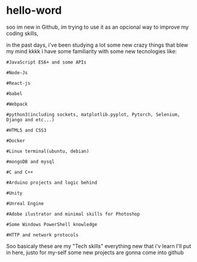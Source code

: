 # hello-word

soo im new in Github, im trying to use it as an opcional way to improve my coding skills,

in the past days, i've been studying a lot some new crazy things that blew my mind kkkk
i have some familiarity with some new tecnologies like:

	#JavaScript ES6+ and some APIs
	
	#Node-Js
  
	#React-js
  
	#babel
  
	#Webpack
  
	#python3(including sockets, matplotlib.pyplot, Pytorch, Selenium, Django and etc...)
  
	#HTML5 and CSS3
  
	#Docker
  
	#Linux terminal(ubuntu, debian)
  
	#mongoDB and mysql
  
	#C and C++
	
	#Arduino projects and logic behind
	
	#Unity
	
	#Unreal Engine
	
	#Adobe ilustrator and minimal skills for Photoshop
	
	#Some Windows PowerShell knowledge
	
	#HTTP and network protocols
	
Soo basicaly these are my "Tech skills"
everything new that i'v learn I'll put in here, justo for my-self
some new projects are gonna come into github
	
  
